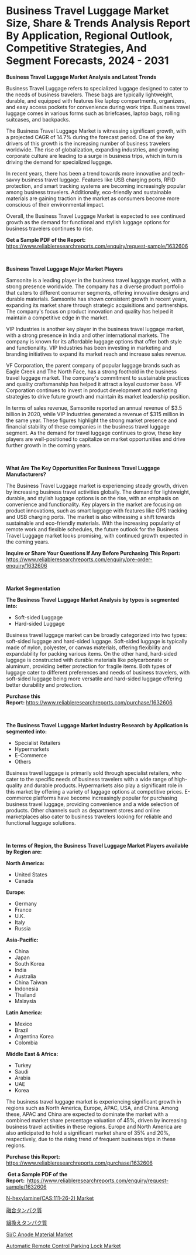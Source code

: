 <p><h1>Business Travel Luggage Market Size, Share & Trends Analysis Report By Application, Regional Outlook, Competitive Strategies, And Segment Forecasts, 2024 - 2031</h1></p><p><strong>Business Travel Luggage Market Analysis and Latest Trends</strong></p>
<p><p>Business Travel Luggage refers to specialized luggage designed to cater to the needs of business travelers. These bags are typically lightweight, durable, and equipped with features like laptop compartments, organizers, and easy access pockets for convenience during work trips. Business travel luggage comes in various forms such as briefcases, laptop bags, rolling suitcases, and backpacks.</p><p>The Business Travel Luggage Market is witnessing significant growth, with a projected CAGR of 14.7% during the forecast period. One of the key drivers of this growth is the increasing number of business travelers worldwide. The rise of globalization, expanding industries, and growing corporate culture are leading to a surge in business trips, which in turn is driving the demand for specialized luggage.</p><p>In recent years, there has been a trend towards more innovative and tech-savvy business travel luggage. Features like USB charging ports, RFID protection, and smart tracking systems are becoming increasingly popular among business travelers. Additionally, eco-friendly and sustainable materials are gaining traction in the market as consumers become more conscious of their environmental impact.</p><p>Overall, the Business Travel Luggage Market is expected to see continued growth as the demand for functional and stylish luggage options for business travelers continues to rise.</p></p>
<p><strong>Get a Sample PDF of the Report:&nbsp;</strong> <a href="https://www.reliableresearchreports.com/enquiry/request-sample/1632606">https://www.reliableresearchreports.com/enquiry/request-sample/1632606</a></p>
<p>&nbsp;</p>
<p><strong>Business Travel Luggage Major Market Players</strong></p>
<p><p>Samsonite is a leading player in the business travel luggage market, with a strong presence worldwide. The company has a diverse product portfolio that caters to different consumer segments, offering innovative designs and durable materials. Samsonite has shown consistent growth in recent years, expanding its market share through strategic acquisitions and partnerships. The company's focus on product innovation and quality has helped it maintain a competitive edge in the market.</p><p>VIP Industries is another key player in the business travel luggage market, with a strong presence in India and other international markets. The company is known for its affordable luggage options that offer both style and functionality. VIP Industries has been investing in marketing and branding initiatives to expand its market reach and increase sales revenue.</p><p>VF Corporation, the parent company of popular luggage brands such as Eagle Creek and The North Face, has a strong foothold in the business travel luggage market. The company's commitment to sustainable practices and quality craftsmanship has helped it attract a loyal customer base. VF Corporation continues to invest in product development and marketing strategies to drive future growth and maintain its market leadership position.</p><p>In terms of sales revenue, Samsonite reported an annual revenue of $3.5 billion in 2020, while VIP Industries generated a revenue of $315 million in the same year. These figures highlight the strong market presence and financial stability of these companies in the business travel luggage segment. As the demand for travel luggage continues to grow, these key players are well-positioned to capitalize on market opportunities and drive further growth in the coming years.</p></p>
<p>&nbsp;</p>
<p><strong>What Are The Key Opportunities For Business Travel Luggage Manufacturers?</strong></p>
<p><p>The Business Travel Luggage market is experiencing steady growth, driven by increasing business travel activities globally. The demand for lightweight, durable, and stylish luggage options is on the rise, with an emphasis on convenience and functionality. Key players in the market are focusing on product innovations, such as smart luggage with features like GPS tracking and USB charging ports. The market is also witnessing a shift towards sustainable and eco-friendly materials. With the increasing popularity of remote work and flexible schedules, the future outlook for the Business Travel Luggage market looks promising, with continued growth expected in the coming years.</p></p>
<p><strong>Inquire or Share Your Questions If Any Before Purchasing This Report:</strong> <a href="https://www.reliableresearchreports.com/enquiry/pre-order-enquiry/1632606">https://www.reliableresearchreports.com/enquiry/pre-order-enquiry/1632606</a></p>
<p>&nbsp;</p>
<p><strong>Market Segmentation</strong></p>
<p><strong>The Business Travel Luggage Market Analysis by types is segmented into:</strong></p>
<p><ul><li>Soft-sided Luggage</li><li>Hard-sided Luggage</li></ul></p>
<p><p>Business travel luggage market can be broadly categorized into two types: soft-sided luggage and hard-sided luggage. Soft-sided luggage is typically made of nylon, polyester, or canvas materials, offering flexibility and expandability for packing various items. On the other hand, hard-sided luggage is constructed with durable materials like polycarbonate or aluminum, providing better protection for fragile items. Both types of luggage cater to different preferences and needs of business travelers, with soft-sided luggage being more versatile and hard-sided luggage offering better durability and protection.</p></p>
<p><strong>Purchase this Report:&nbsp;</strong><a href="https://www.reliableresearchreports.com/purchase/1632606">https://www.reliableresearchreports.com/purchase/1632606</a></p>
<p>&nbsp;</p>
<p><strong>The Business Travel Luggage Market Industry Research by Application is segmented into:</strong></p>
<p><ul><li>Specialist Retailers</li><li>Hypermarkets</li><li>E-Commerce</li><li>Others</li></ul></p>
<p><p>Business travel luggage is primarily sold through specialist retailers, who cater to the specific needs of business travelers with a wide range of high-quality and durable products. Hypermarkets also play a significant role in this market by offering a variety of luggage options at competitive prices. E-commerce platforms have become increasingly popular for purchasing business travel luggage, providing convenience and a wide selection of products. Other channels such as department stores and online marketplaces also cater to business travelers looking for reliable and functional luggage solutions.</p></p>
<p>&nbsp;</p>
<p><strong>In terms of Region, the Business Travel Luggage Market Players available by Region are:</strong></p>
<p>
    <p> <strong> North America: </strong>
        <ul>
            <li>United States</li>
            <li>Canada</li>
        </ul>
        </p> 
    <p> <strong> Europe: </strong>
        <ul>
            <li>Germany</li>
            <li>France</li>
            <li>U.K.</li>
            <li>Italy</li>
            <li>Russia</li>
        </ul>
        </p> 
    <p> <strong> Asia-Pacific: </strong>
        <ul>
            <li>China</li>
            <li>Japan</li>
            <li>South Korea</li>
            <li>India</li>
            <li>Australia</li>
            <li>China Taiwan</li>
            <li>Indonesia</li>
            <li>Thailand</li>
            <li>Malaysia</li>
        </ul>
        </p> 
    <p> <strong> Latin America: </strong>
        <ul>
            <li>Mexico</li>
            <li>Brazil</li>
            <li>Argentina Korea</li>
            <li>Colombia</li>
        </ul>
        </p> 
    <p> <strong> Middle East & Africa: </strong>
        <ul>
            <li>Turkey</li>
            <li>Saudi</li>
            <li>Arabia</li>
            <li>UAE</li>
            <li>Korea</li>
        </ul>
    </p>
    </p>
<p><p>The business travel luggage market is experiencing significant growth in regions such as North America, Europe, APAC, USA, and China. Among these, APAC and China are expected to dominate the market with a combined market share percentage valuation of 45%, driven by increasing business travel activities in these regions. Europe and North America are also anticipated to hold a significant market share of 35% and 20%, respectively, due to the rising trend of frequent business trips in these regions.</p></p>
<p><strong>Purchase this Report: </strong><a href="https://www.reliableresearchreports.com/purchase/1632606">https://www.reliableresearchreports.com/purchase/1632606</a></p>
<p>&nbsp;<strong>Get a Sample PDF of the Report:&nbsp;&nbsp;</strong><a href="https://www.reliableresearchreports.com/enquiry/request-sample/1632606">https://www.reliableresearchreports.com/enquiry/request-sample/1632606</a></p>
<p><strong></strong></p>
<p><p><a href="https://issuu.com/reportprime-2/docs/n-hexylaminecas111-26-2-market-size-2030.pptx">N-hexylamine(CAS:111-26-2) Market</a></p><p><a href="https://github.com/adcxff01450218/Market-Research-Report-List-1/blob/main/27417555229.md">融合タンパク質</a></p><p><a href="https://github.com/xnljig2898992/Market-Research-Report-List-1/blob/main/88416145228.md">組換えタンパク質</a></p><p><a href="https://issuu.com/reportprime-2/docs/sic-anode-material-market-size-2030.pptx">Si/C Anode Material Market</a></p><p><a href="https://github.com/Whitneyboyettebo9kiw7yr13/Market-Research-Report-List-1/blob/main/automatic-remote-control-parking-lock-market.md">Automatic Remote Control Parking Lock Market</a></p></p>